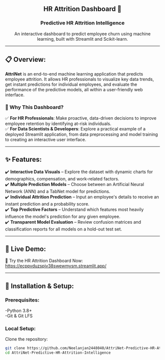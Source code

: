 <div align="center">
<h2>HR Attrition Dashboard 💼</h2>
<h3>Predictive HR Attrition Intelligence</h3>
<p>An interactive dashboard to predict employee churn using machine learning, built with Streamlit and Scikit-learn.</p>
</div>

---

## 📋 Overview:
**AttriNet** is an end-to-end machine learning application that predicts employee attrition. It allows HR professionals to visualize key data trends, get instant predictions for individual employees, and evaluate the performance of the predictive models, all within a user-friendly web interface.

### 🎯 Why This Dashboard?
✅ **For HR Professionals**: Make proactive, data-driven decisions to improve employee retention by identifying at-risk individuals.<br>
✅ **For Data Scientists & Developers**: Explore a practical example of a deployed Streamlit application, from data preprocessing and model training to creating an interactive user interface.<br>

---

## ✨ Features:
✔️ **Interactive Data Visuals** – Explore the dataset with dynamic charts for demographics, compensation, and work-related factors.<br>
✔️ **Multiple Prediction Models** – Choose between an Artificial Neural Network (ANN) and a TabNet model for predictions.<br>
✔️ **Individual Attrition Prediction** – Input an employee's details to receive an instant prediction and a probability score.<br>
✔️ **Top Predictive Factors** – Understand which features most heavily influence the model's prediction for any given employee.<br>
✔️ **Transparent Model Evaluation** – Review confusion matrices and classification reports for all models on a hold-out test set.

---

## 🚀 Live Demo:
🔗 Try the HR Attrition Dashboard Now: https://ecppvduzspjv38swewmysm.streamlit.app/


---

## 🔧 Installation & Setup:
### **Prerequisites:**
-Python 3.8+ <br>
-Git & Git LFS <br>

### **Local Setup:**
Clone the repository:
```bash
git clone https://github.com/Neelanjan2448040/AttriNet-Predictive-HR-Attrition-Intelligence.git
cd AttriNet-Predictive-HR-Attrition-Intelligence
